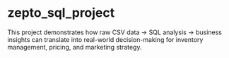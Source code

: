 # zepto_sql_project
This project demonstrates how raw CSV data → SQL analysis → business insights can translate into real-world decision-making for inventory management, pricing, and marketing strategy.
